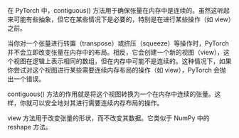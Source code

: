 在 PyTorch 中，contiguous() 方法用于确保张量在内存中是连续的。虽然这听起来可能有些抽象，但它在某些情况下是必要的，特别是在进行某些操作（如 view）之前。

当你对一个张量进行转置（transpose）或挤压（squeeze）等操作时，PyTorch 并不会立即改变张量在内存中的布局。相反，它会创建一个新的视图（view），这个视图在逻辑上表示相同的数组，但在内存中可能不是连续的。这种情况下，如果你尝试对这个视图进行某些需要连续内存布局的操作（如 view），PyTorch 会抛出一个错误。

contiguous() 方法的作用就是将这个视图转换为一个在内存中连续的张量。这样，你就可以安全地对其进行需要连续内存布局的操作。

view 方法用于改变张量的形状，而不改变其数据。它类似于 NumPy 中的 reshape 方法。